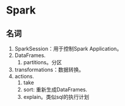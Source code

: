 # Spark
## 名词
1. SparkSession：用于控制Spark Application。
2. DataFrames.
    1. partitions。分区
3. transformations：数据转换。
4. actions.
    1. take
    2. sort: 重新生成DataFrames.
    3. explain。类似sql的执行计划

